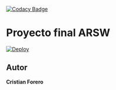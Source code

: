 [![Codacy Badge](https://app.codacy.com/project/badge/Grade/2930f248177243f1a6a2e2dc0f6c8462)](https://www.codacy.com/gh/Pokecris200/ProyectoARSW/dashboard?utm_source=github.com&amp;utm_medium=referral&amp;utm_content=Pokecris200/ProyectoARSW&amp;utm_campaign=Badge_Grade)

# Proyecto final ARSW

[![Deploy](https://www.herokucdn.com/deploy/button.svg)](https://connect4arsw.herokuapp.com/)

## Autor

  **Cristian Forero** 

